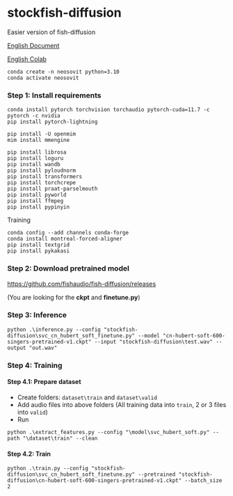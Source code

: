 # stockfish-diffusion
Easier version of fish-diffusion

[English Document](https://github.com/fishaudio/fish-diffusion/blob/main/README.en.md)

[English Colab](https://colab.research.google.com/drive/1MxbO25q2IpJ_ia0CjpMKRKABWUQhruhh)
```
conda create -n neosovit python=3.10
conda activate neosovit
```
### Step 1: Install requirements
```
conda install pytorch torchvision torchaudio pytorch-cuda=11.7 -c pytorch -c nvidia
pip install pytorch-lightning

pip install -U openmim
mim install mmengine

pip install librosa
pip install loguru
pip install wandb
pip install pyloudnorm
pip install transformers
pip install torchcrepe
pip install praat-parselmouth
pip install pyworld
pip install ffmpeg
pip install pypinyin
```
Training
```
conda config --add channels conda-forge
conda install montreal-forced-aligner
pip install textgrid
pip install pykakasi
```

### Step 2: Download pretrained model
https://github.com/fishaudio/fish-diffusion/releases

(You are looking for the **ckpt** and **finetune.py**)

### Step 3: Inference
```
python .\inference.py --config "stockfish-diffusion\svc_cn_hubert_soft_finetune.py" --model "cn-hubert-soft-600-singers-pretrained-v1.ckpt" --input "stockfish-diffusion\test.wav" --output "out.wav"
```

### Step 4: Training
#### Step 4.1: Prepare dataset
- Create folders: `dataset\train` and `dataset\valid`
- Add audio files into above folders (All training data into `train`, 2 or 3 files into `valid`)
- Run
```
python .\extract_features.py --config "\model\svc_hubert_soft.py" --path "\dataset\train" --clean
```

#### Step 4.2: Train
```
python .\train.py --config "stockfish-diffusion\svc_cn_hubert_soft_finetune.py" --pretrained "stockfish-diffusion\cn-hubert-soft-600-singers-pretrained-v1.ckpt" --batch_size 2
````

